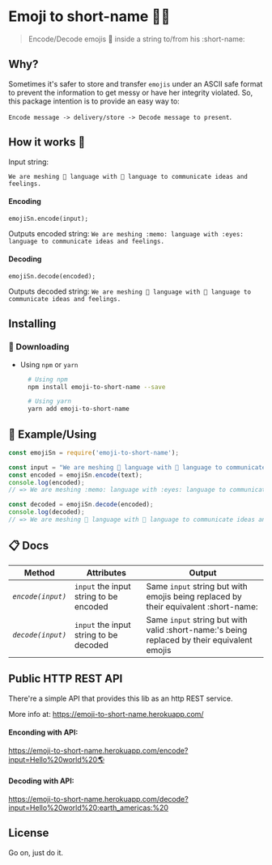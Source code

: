 # Emoji to short-name 🎉😊
> Encode/Decode emojis 📝 inside a string to/from his :short-name:

## Why?
Sometimes it's safer to store and transfer `emojis` under an ASCII safe format to prevent the information to get messy or have her integrity violated. So, this package intention is to provide an easy way to:

`Encode message -> delivery/store -> Decode message to present`.

## How it works 🚀

Input string: 

`We are meshing 📝 language with 👀 language to communicate ideas and feelings.`

#### Encoding
`emojiSn.encode(input);`

Outputs encoded string: `We are meshing :memo: language with :eyes: language to communicate ideas and feelings.`

#### Decoding
`emojiSn.decode(encoded);`

Outputs decoded string: `We are meshing 📝 language with 👀 language to communicate ideas and feelings.`

## Installing
### 📲 Downloading
- Using `npm` or `yarn`

  ```sh
    # Using npm
    npm install emoji-to-short-name --save

    # Using yarn
    yarn add emoji-to-short-name
  ```

## 👀 Example/Using

```js
const emojiSn = require('emoji-to-short-name');

const input = "We are meshing 📝 language with 👀 language to communicate ideas and feelings.";
const encoded = emojiSn.encode(text);
console.log(encoded);
// => We are meshing :memo: language with :eyes: language to communicate ideas and feelings.

const decoded = emojiSn.decode(encoded);
console.log(decoded);
// => We are meshing 📝 language with 👀 language to communicate ideas and feelings.

```


## 📋 Docs
| Method | Attributes | Output |
|---------------------------|-------------|--------------------|
| *`encode(input)`* | `input` the input string to be encoded | Same `input` string but with emojis being replaced by their equivalent :short-name: |
| *`decode(input)`* | `input` the input string to be decoded | Same `input` string but with valid :short-name:'s being replaced by their equivalent emojis |


## Public HTTP REST API

There're a simple API that provides this lib as an http REST service.

More info at:
https://emoji-to-short-name.herokuapp.com/

#### Enconding with API:
https://emoji-to-short-name.herokuapp.com/encode?input=Hello%20world%20🌎

#### Decoding with API:
https://emoji-to-short-name.herokuapp.com/decode?input=Hello%20world%20:earth_americas:%20


## License
Go on, just do it.
